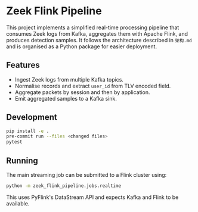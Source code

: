 # Zeek Flink Pipeline

This project implements a simplified real-time processing pipeline that consumes Zeek logs from Kafka, aggregates them with Apache Flink, and produces detection samples.  It follows the architecture described in `架构.md` and is organised as a Python package for easier deployment.

## Features

* Ingest Zeek logs from multiple Kafka topics.
* Normalise records and extract `user_id` from TLV encoded field.
* Aggregate packets by session and then by application.
* Emit aggregated samples to a Kafka sink.

## Development

```bash
pip install -e .
pre-commit run --files <changed files>
pytest
```

## Running

The main streaming job can be submitted to a Flink cluster using:

```bash
python -m zeek_flink_pipeline.jobs.realtime
```

This uses PyFlink's DataStream API and expects Kafka and Flink to be available.
